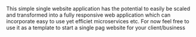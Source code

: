 This simple single website application has the potential to easily be scaled and transformed into a fully responsive web application which can incorporate easy to use yet efficiet microservices etc.
For now feel free to use it as a template to start a single pag website for your client/business
